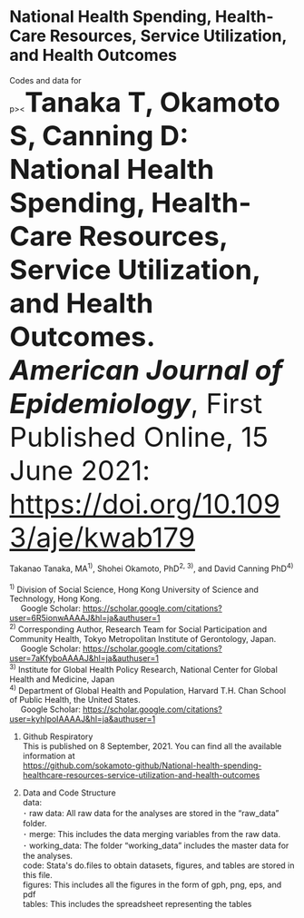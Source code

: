 # National Health Spending, Health-Care Resources, Service Utilization, and Health Outcomes

Codes and data for <br>
p><<font size="16"><b>Tanaka T, Okamoto S, Canning D: National Health Spending, Health-Care Resources, Service Utilization, and Health Outcomes. <br>
  <i>American Journal of Epidemiology</i></b>, First Published Online, 15 June 2021: https://doi.org/10.1093/aje/kwab179 <br> </font></p>

Takanao Tanaka, MA<sup>1)</sup>, Shohei Okamoto, PhD<sup>2, 3)</sup>, and David Canning PhD<sup>4)</sup><br>
<br>
<sup>1)</sup> Division of Social Science, Hong Kong University of Science and Technology, Hong Kong. <br>
&nbsp;&nbsp;&nbsp;&nbsp;&nbsp;Google Scholar:&nbsp;https://scholar.google.com/citations?user=6R5ionwAAAAJ&hl=ja&authuser=1 <br>
<sup>2)</sup> Corresponding Author, Research Team for Social Participation and Community Health, Tokyo Metropolitan Institute of Gerontology, Japan. <br>
&nbsp;&nbsp;&nbsp;&nbsp;&nbsp;Google Scholar:&nbsp;https://scholar.google.com/citations?user=7aKfyboAAAAJ&hl=ja&authuser=1 <br>
<sup>3)</sup> Institute for Global Health Policy Research, National Center for Global Health and Medicine, Japan <br>
<sup>4)</sup> Department of Global Health and Population, Harvard T.H. Chan School of Public Health, the United States. <br>
&nbsp;&nbsp;&nbsp;&nbsp;&nbsp;Google Scholar:&nbsp;https://scholar.google.com/citations?user=kyhlpoIAAAAJ&hl=ja&authuser=1 <br>

1.	Github Respiratory <br>
This is published on 8 September, 2021. You can find all the available information at <br>
https://github.com/sokamoto-github/National-health-spending-healthcare-resources-service-utilization-and-health-outcomes <br>

2.	Data and Code Structure <br>
data: <br>
･	raw data: All raw data for the analyses are stored in the “raw_data” folder. <br>
･	merge: This includes the data merging variables from the raw data. <br>
･	working_data: The folder “working_data” includes the master data for the analyses. <br>
code: Stata's do.files to obtain datasets, figures, and tables are stored in this file. <br>
figures: This includes all the figures in the form of gph, png, eps, and pdf <br>
tables: This includes the spreadsheet representing the tables <br>
